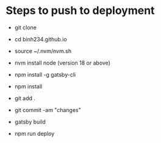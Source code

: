 # Steps to push to deployment

- git clone

- cd binh234.github.io

- source ~/.nvm/nvm.sh

- nvm install node (version 18 or above)

- npm install -g gatsby-cli

- npm install

- git add .

- git commit -am "changes"

- gatsby build

- npm run deploy
